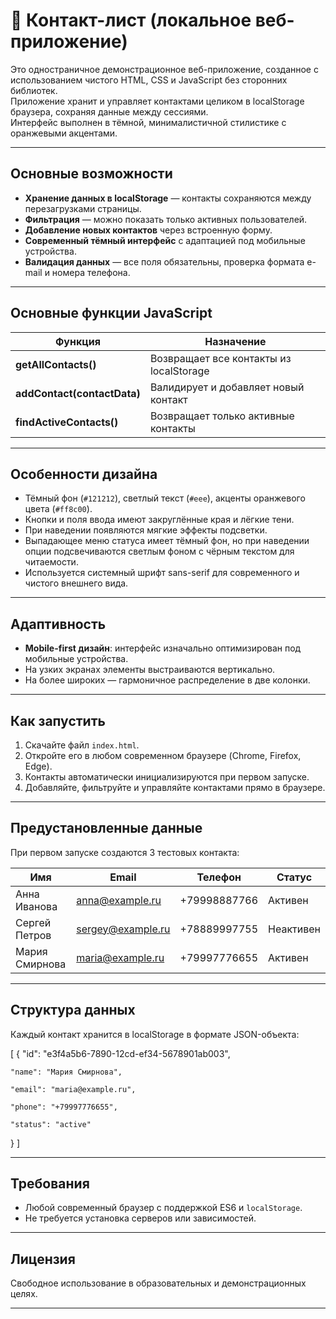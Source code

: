 # 📇 Контакт-лист (локальное веб-приложение)

Это одностраничное демонстрационное веб-приложение, созданное с использованием чистого HTML, CSS и JavaScript без сторонних библиотек.  
Приложение хранит и управляет контактами целиком в localStorage браузера, сохраняя данные между сессиями.  
Интерфейс выполнен в тёмной, минималистичной стилистике с оранжевыми акцентами.

---

## Основные возможности

-  **Хранение данных в localStorage** — контакты сохраняются между перезагрузками страницы.  
-  **Фильтрация** — можно показать только активных пользователей.  
-  **Добавление новых контактов** через встроенную форму.  
-  **Современный тёмный интерфейс** с адаптацией под мобильные устройства.  
-  **Валидация данных** — все поля обязательны, проверка формата e-mail и номера телефона.

---

## Основные функции JavaScript

| Функция | Назначение |
|----------|------------|
| **getAllContacts()** | Возвращает все контакты из localStorage |
| **addContact(contactData)** | Валидирует и добавляет новый контакт |
| **findActiveContacts()** | Возвращает только активные контакты |

---

## Особенности дизайна

- Тёмный фон (`#121212`), светлый текст (`#eee`), акценты оранжевого цвета (`#ff8c00`).  
- Кнопки и поля ввода имеют закруглённые края и лёгкие тени.  
- При наведении появляются мягкие эффекты подсветки.  
- Выпадающее меню статуса имеет тёмный фон, но при наведении опции подсвечиваются светлым фоном с чёрным текстом для читаемости.  
- Используется системный шрифт sans-serif для современного и чистого внешнего вида.  

---

## Адаптивность

- **Mobile-first дизайн**: интерфейс изначально оптимизирован под мобильные устройства.  
- На узких экранах элементы выстраиваются вертикально.  
- На более широких — гармоничное распределение в две колонки.

---

## Как запустить

1. Скачайте файл `index.html`.  
2. Откройте его в любом современном браузере (Chrome, Firefox, Edge).  
3. Контакты автоматически инициализируются при первом запуске.  
4. Добавляйте, фильтруйте и управляйте контактами прямо в браузере.

---

## Предустановленные данные

При первом запуске создаются 3 тестовых контакта:

| Имя | Email | Телефон | Статус |
|------|--------|----------|---------|
| Анна Иванова | anna@example.ru | +79998887766 | Активен |
| Сергей Петров | sergey@example.ru | +78889997755 | Неактивен |
| Мария Смирнова | maria@example.ru | +79997776655 | Активен |

---

## Структура данных

Каждый контакт хранится в localStorage в формате JSON-объекта:

[
  {
    "id": "e3f4a5b6-7890-12cd-ef34-5678901ab003",  
    
    "name": "Мария Смирнова",  
    
    "email": "maria@example.ru",  
    
    "phone": "+79997776655",  
    
    "status": "active"  
    
  }
]

---

## Требования

- Любой современный браузер с поддержкой ES6 и `localStorage`.  
- Не требуется установка серверов или зависимостей.

---

## Лицензия

Свободное использование в образовательных и демонстрационных целях.  

---
